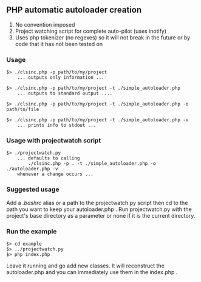 ## PHP automatic autoloader creation

1. No convention imposed
2. Project watching script for complete auto-pilot (uses inotify)
3. Uses php tokenizer (no regexes) so it will not break in the future or by code that it has not been tested on

### Usage

    $> ./clsinc.php -p path/to/my/project
		... outputs only information ...
	
	$> ./clsinc.php -p path/to/my/project -t ./simple_autoloader.php
		... outputs to standard output ....
	
	$> ./clsinc.php -p path/to/my/project -t ./simple_autoloader.php -o path/to/file

	$> ./clsinc.php -p path/to/my/project -t ./simple_autoloader.php -v
		... prints info to stdout ...

### Usage with projectwatch script

	$> ./projectwatch.py
		... defaults to calling
			./clsinc.php -p . -t ./simple_autoloader.php -o ./autoloader.php -v
		whenever a change occurs ...

### Suggested usage

Add a _.bashrc_ alias or a path to the projectwatch.py script then cd to the path you want to keep your autoloader.php . Run projectwatch.py with the project's base directory as a parameter or none if it is the current directory.

### Run the example

	$> cd example
	$> ../projectwatch.py
	$> php index.php

Leave it running and go add new classes. It will reconstruct the autoloader.php and you can immediately use them in the index.php .

